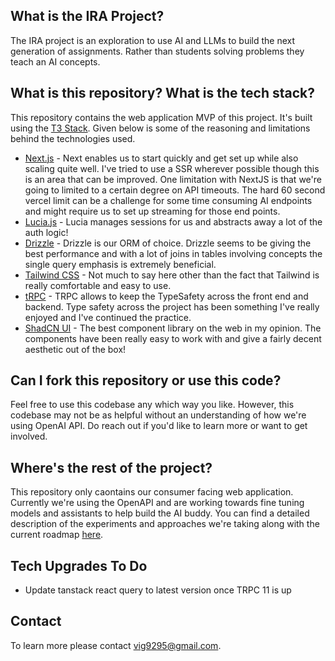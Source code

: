 ## What is the IRA Project?

The IRA project is an exploration to use AI and LLMs to build the next generation of assignments. Rather than students solving problems they teach an AI concepts.

## What is this repository? What is the tech stack?

This repository contains the web application MVP of this project. It's built using the [T3 Stack](https://create.t3.gg/). Given below is some of the reasoning and limitations behind the technologies used.

- [Next.js](https://nextjs.org) - Next enables us to start quickly and get set up while also scaling quite well. I've tried to use a SSR wherever possible though this is an area that can be improved. One limitation with NextJS is that we're going to limited to a certain degree on API timeouts. The hard 60 second vercel limit can be a challenge for some time consuming AI endpoints and might require us to set up streaming for those end points.
- [Lucia.js](https://lucia-auth.com) - Lucia manages sessions for us and abstracts away a lot of the auth logic!
- [Drizzle](https://orm.drizzle.team) - Drizzle is our ORM of choice. Drizzle seems to be giving the best performance and with a lot of joins in tables involving concepts the single query emphasis is extremely beneficial.
- [Tailwind CSS](https://tailwindcss.com) - Not much to say here other than the fact that Tailwind is really comfortable and easy to use.
- [tRPC](https://trpc.io) - TRPC allows to keep the TypeSafety across the front end and backend. Type safety across the project has been something I've really enjoyed and I've continued the practice.
- [ShadCN UI](https://ui.shadcn.com) - The best component library on the web in my opinion. The components have been really easy to work with and give a fairly decent aesthetic out of the box!

## Can I fork this repository or use this code?

Feel free to use this codebase any which way you like. However, this codebase may not be as helpful without an understanding of how we're using OpenAI API. Do reach out if you'd like to learn more or want to get involved.

## Where's the rest of the project?

This repository only caontains our consumer facing web application. Currently we're using the OpenAPI and are working towards fine tuning models and assistants to help build the AI buddy. You can find a detailed description of the experiments and approaches we're taking along with the current roadmap [here](https://github.com/Ira-Project/).

## Tech Upgrades To Do

- Update tanstack react query to latest version once TRPC 11 is up

## Contact

To learn more please contact vig9295@gmail.com.

